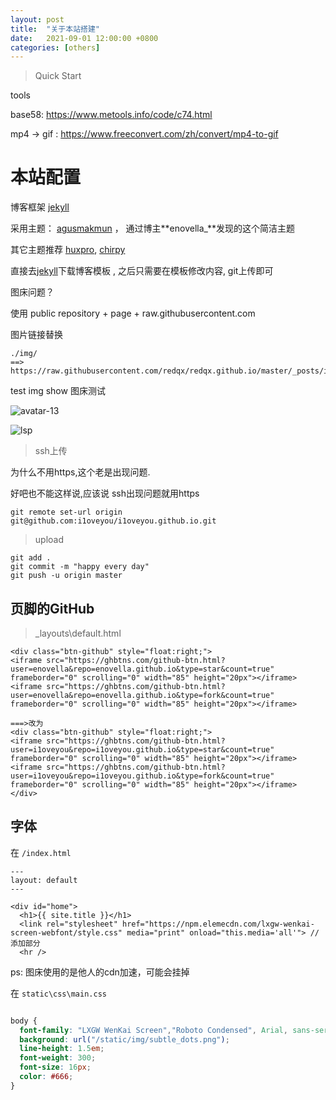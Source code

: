 ```yaml
---
layout: post
title:  "关于本站搭建"
date:   2021-09-01 12:00:00 +0800
categories: [others] 
---
```




>  Quick Start



tools

base58: https://www.metools.info/code/c74.html

mp4 -> gif : https://www.freeconvert.com/zh/convert/mp4-to-gif



# 本站配置



博客框架 [jekyll](http://jekyllthemes.org/)

采用主题： [agusmakmun](https://github.com/agusmakmun/agusmakmun.github.io) ， 通过博主**enovella_**发现的这个简洁主题

其它主题推荐 [huxpro](https://github.com/Huxpro/huxpro.github.io), [chirpy](https://github.com/cotes2020/jekyll-theme-chirpy/)

直接去[jekyll](http://jekyllthemes.org/)下载博客模板 , 之后只需要在模板修改内容, git上传即可



图床问题？

使用 public repository +  page + raw.githubusercontent.com

图片链接替换

```
./img/ 
==>
https://raw.githubusercontent.com/redqx/redqx.github.io/master/_posts/img/ 
```



test img show 图床测试



![avatar-13](./img/20240906_134035.jpg)



![lsp](https://raw.githubusercontent.com/redqx/redqx.github.io/master/_posts/img/20240906_134035.jpg)



> ssh上传

为什么不用https,这个老是出现问题.

好吧也不能这样说,应该说 ssh出现问题就用https

```
git remote set-url origin git@github.com:i1oveyou/i1oveyou.github.io.git
```



>  upload

```
git add .
git commit -m "happy every day"
git push -u origin master
```







## 页脚的GitHub



> _layouts\default.html





```
<div class="btn-github" style="float:right;">
<iframe src="https://ghbtns.com/github-btn.html?user=enovella&repo=enovella.github.io&type=star&count=true" frameborder="0" scrolling="0" width="85" height="20px"></iframe>
<iframe src="https://ghbtns.com/github-btn.html?user=enovella&repo=enovella.github.io&type=fork&count=true" frameborder="0" scrolling="0" width="85" height="20px"></iframe>

===>改为   
<div class="btn-github" style="float:right;">
<iframe src="https://ghbtns.com/github-btn.html?user=i1oveyou&repo=i1oveyou.github.io&type=star&count=true" frameborder="0" scrolling="0" width="85" height="20px"></iframe>
<iframe src="https://ghbtns.com/github-btn.html?user=i1oveyou&repo=i1oveyou.github.io&type=fork&count=true" frameborder="0" scrolling="0" width="85" height="20px"></iframe>
</div>
```



## 字体



在 `/index.html`

```
---
layout: default
---

<div id="home">
  <h1>{{ site.title }}</h1>
  <link rel="stylesheet" href="https://npm.elemecdn.com/lxgw-wenkai-screen-webfont/style.css" media="print" onload="this.media='all'"> //添加部分
  <hr />
```

ps: 图床使用的是他人的cdn加速，可能会挂掉



在 `static\css\main.css`

```css

body {
  font-family: "LXGW WenKai Screen","Roboto Condensed", Arial, sans-serif;
  background: url("/static/img/subtle_dots.png");
  line-height: 1.5em;
  font-weight: 300;
  font-size: 16px;
  color: #666;
}
```

